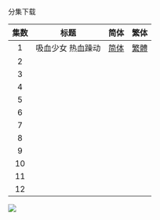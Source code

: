 分集下载

| 集数 |        标题        |                             简体                             |                             繁体                             |
| :--: | :----------------: | :----------------------------------------------------------: | :----------------------------------------------------------: |
|  1   | 吸血少女  热血躁动 | [简体](https://raw.githubusercontent.com/tastysugar/SweetSub-source/master/VLADLOVE/%5BSweetSub%5D%20VLADLOVE%20-%2001.chs.ass) | [繁體](https://raw.githubusercontent.com/tastysugar/SweetSub-source/master/VLADLOVE/%5BSweetSub%5D%20VLADLOVE%20-%2001.cht.ass) |
|  2   |                    |                                                              |                                                              |
|  3   |                    |                                                              |                                                              |
|  4   |                    |                                                              |                                                              |
|  5   |                    |                                                              |                                                              |
|  6   |                    |                                                              |                                                              |
|  7   |                    |                                                              |                                                              |
|  8   |                    |                                                              |                                                              |
|  9   |                    |                                                              |                                                              |
|  10  |                    |                                                              |                                                              |
|  11  |                    |                                                              |                                                              |
|  12  |                    |                                                              |                                                              |



![](https://i.loli.net/2021/01/07/g5DPvLuVpAKlsFQ.png)